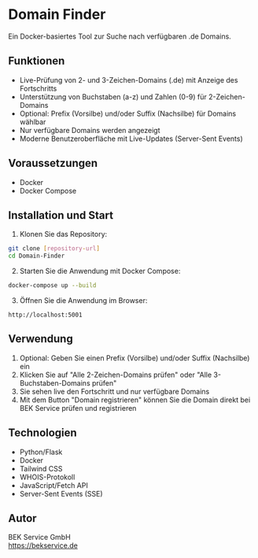 # Domain Finder

Ein Docker-basiertes Tool zur Suche nach verfügbaren .de Domains.

## Funktionen

- Live-Prüfung von 2- und 3-Zeichen-Domains (.de) mit Anzeige des Fortschritts
- Unterstützung von Buchstaben (a-z) und Zahlen (0-9) für 2-Zeichen-Domains
- Optional: Prefix (Vorsilbe) und/oder Suffix (Nachsilbe) für Domains wählbar
- Nur verfügbare Domains werden angezeigt
- Moderne Benutzeroberfläche mit Live-Updates (Server-Sent Events)

## Voraussetzungen

- Docker
- Docker Compose

## Installation und Start

1. Klonen Sie das Repository:
```bash
git clone [repository-url]
cd Domain-Finder
```

2. Starten Sie die Anwendung mit Docker Compose:
```bash
docker-compose up --build
```

3. Öffnen Sie die Anwendung im Browser:
```
http://localhost:5001
```

## Verwendung

1. Optional: Geben Sie einen Prefix (Vorsilbe) und/oder Suffix (Nachsilbe) ein
2. Klicken Sie auf "Alle 2-Zeichen-Domains prüfen" oder "Alle 3-Buchstaben-Domains prüfen"
3. Sie sehen live den Fortschritt und nur verfügbare Domains
4. Mit dem Button "Domain registrieren" können Sie die Domain direkt bei BEK Service prüfen und registrieren

## Technologien

- Python/Flask
- Docker
- Tailwind CSS
- WHOIS-Protokoll
- JavaScript/Fetch API
- Server-Sent Events (SSE)

## Autor

BEK Service GmbH  
https://bekservice.de 
